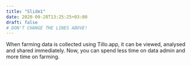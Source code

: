```yaml
---
title: "Slide1"
date: 2020-09-28T13:25:25+03:00
draft: false 
# DON'T CHANGE THE LINES ABOVE!
---
```

When farming data is collected using Tillo.app, it can be viewed, 
analysed and shared immediately. Now, you can spend less time on data 
admin and more time on farming.

